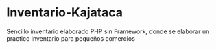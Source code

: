 # Inventario-Kajataca
Sencillo inventario elaborado PHP sin Framework, donde se elaborar un practico inventario para pequeños comercios
